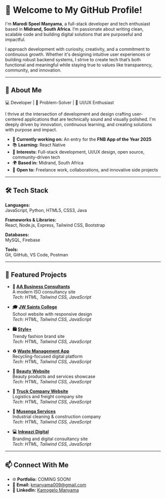 # 👋 Welcome to My GitHub Profile!

I'm **Maredi Speel Manyama**, a full-stack developer and tech enthusiast based in **Midrand, South Africa**. I’m passionate about writing clean, scalable code and building digital solutions that are purposeful and impactful.

I approach development with curiosity, creativity, and a commitment to continuous growth. Whether it's designing intuitive user experiences or building robust backend systems, I strive to create tech that’s both functional and meaningful while staying true to values like transparency, community, and innovation.


---

## 🚀 About Me

💻 Developer | 🧠 Problem-Solver | 🎨 UI/UX Enthusiast

I thrive at the intersection of development and design crafting user-centered applications that are technically sound and visually polished. I'm deeply driven by innovation, continuous learning, and creating solutions with purpose and impact.

- 💼 **Currently working on:** An entry for the **FNB App of the Year 2025**
- 📚 **Learning:** React Native
- 🎯 **Interests:** Full-stack development, UI/UX design, open source, community-driven tech
- 🌍 **Based in:** Midrand, South Africa
- 🤝 **Open to:** Freelance work, collaborations, and innovative side projects

---

## 🛠️ Tech Stack

**Languages:**  
JavaScript, Python, HTML5, CSS3, Java  

**Frameworks & Libraries:**  
React, Node.js, Express, Tailwind CSS, Bootstrap  

**Databases:**  
MySQL, Firebase  

**Tools:**  
Git, GitHub, VS Code, Postman  

---

## 📂 Featured Projects

- **🏢 [AA Business Consultants](https://kamzamanyama.github.io/AABusiness-Consultant-/)**  
  A modern ISO consultancy site  
  _Tech: HTML, Tailwind CSS, JavaScript_

- **🎓 [JW Saints College](https://kamzamanyama.github.io/jwsaints/)**  
  School website with responsive design  
  _Tech: HTML, Tailwind CSS, JavaScript_

- **🛍️ [Style+](https://kamzamanyama.github.io/page-coming-soon/)**  
  Trendy fashion brand site  
  _Tech: HTML, Tailwind CSS, JavaScript_

- **♻️ [Waste Management App](https://kamzamanyama.github.io/pacificScraps/)**  
  Recycling-focused digital platform  
  _Tech: HTML, Tailwind CSS, JavaScript_

- **💅 [Beauty Website](https://kamzamanyama.github.io/prjectBeauty/)**  
  Beauty products and services showcase  
  _Tech: HTML, Tailwind CSS, JavaScript_

- **🚛 [Truck Company Website](https://kamzamanyama.github.io/truck_company/)**  
  Logistics and freight company site  
  _Tech: HTML, Tailwind CSS, JavaScript_

- **🧹 [Musenga Services](https://kamzamanyama.github.io/musenga-industrial-services-site/)**  
  Industrial cleaning & construction company  
  _Tech: HTML, Tailwind CSS, JavaScript_

- **💻 [Inkwazi Digital](https://kamzamanyama.github.io/Inkwazi-Digital/)**  
  Branding and digital consultancy site  
  _Tech: HTML, Tailwind CSS, JavaScript_

---

## 📫 Connect With Me

- 🌐 **Portfolio:** COMING SOON!
- 📧 **Email:** [kmanyama009@gmail.com](mailto:kmanyama009@gmail.com)
- 💼 **LinkedIn:** [Kamogelo Manyama](https://www.linkedin.com/in/kamogelo-manyama-711269281/)
